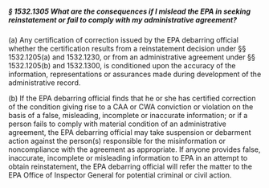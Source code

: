 ##### § 1532.1305 What are the consequences if I mislead the EPA in seeking reinstatement or fail to comply with my administrative agreement? #####

(a) Any certification of correction issued by the EPA debarring official whether the certification results from a reinstatement decision under §§ 1532.1205(a) and 1532.1230, or from an administrative agreement under §§ 1532.1205(b) and 1532.1300, is conditioned upon the accuracy of the information, representations or assurances made during development of the administrative record.

(b) If the EPA debarring official finds that he or she has certified correction of the condition giving rise to a CAA or CWA conviction or violation on the basis of a false, misleading, incomplete or inaccurate information; or if a person fails to comply with material condition of an administrative agreement, the EPA debarring official may take suspension or debarment action against the person(s) responsible for the misinformation or noncompliance with the agreement as appropriate. If anyone provides false, inaccurate, incomplete or misleading information to EPA in an attempt to obtain reinstatement, the EPA debarring official will refer the matter to the EPA Office of Inspector General for potential criminal or civil action.